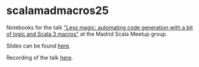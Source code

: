 # scalamadmacros25

Notebooks for the talk ["Less magic: automating code generation with a bit of logic and Scala 3 macros"](https://www.meetup.com/scala-programming-madrid/events/306586987/) at the Madrid Scala Meetup group. 

Slides can be found [here](https://docs.google.com/presentation/d/1XDUneUL_goEeyOD--PBA5v07Oh9HJKw2cZH28bEtTAE/edit?usp=sharing).

Recording of the talk [here](https://www.youtube.com/watch?v=6AhaFhFJJr8&t=568s).
